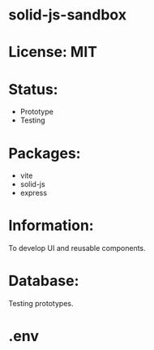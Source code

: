 # solid-js-sandbox

# License: MIT

# Status:
- Prototype
- Testing

# Packages:
- vite
- solid-js
- express

# Information:
  To develop UI and reusable components.

# Database:
  Testing prototypes.

# .env
```

```
